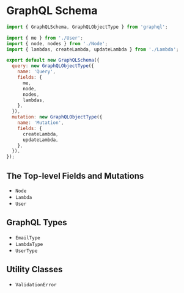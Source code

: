 # GraphQL Schema

```js
import { GraphQLSchema, GraphQLObjectType } from 'graphql';

import { me } from './User';
import { node, nodes } from './Node';
import { lambdas, createLambda, updateLambda } from './Lambda';

export default new GraphQLSchema({
  query: new GraphQLObjectType({
    name: 'Query',
    fields: {
      me,
      node,
      nodes,
      lambdas,
    },
  }),
  mutation: new GraphQLObjectType({
    name: 'Mutation',
    fields: {
      createLambda,
      updateLambda,
    },
  }),
});
```

## The Top-level Fields and Mutations

* `Node`
* `Lambda`
* `User`

## GraphQL Types

* `EmailType`
* `LambdaType`
* `UserType`

## Utility Classes

* `ValidationError`
